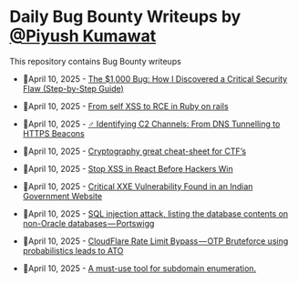 # Daily Bug Bounty Writeups by [@Piyush Kumawat](https://twitter.com/piyush_supiy) 
This repository contains Bug Bounty writeups

<!-- BLOG-POST-LIST:START -->
 - 💯April 10, 2025 - [The $1,000 Bug: How I Discovered a Critical Security Flaw &lpar;Step-by-Step Guide&rpar;](https://infosecwriteups.com/the-1-000-bug-how-i-discovered-a-critical-security-flaw-step-by-step-guide-89808934e622?source=rss------bug_bounty-5) 

 - 💯April 10, 2025 - [From self XSS to RCE in Ruby on rails](https://handball10.medium.com/from-self-xss-to-rce-in-ruby-on-rails-1f9f2d33c1cb?source=rss------bug_bounty-5) 

 - 💯April 10, 2025 - [️‍♂️ Identifying C2 Channels: From DNS Tunnelling to HTTPS Beacons](https://medium.com/@paritoshblogs/%EF%B8%8F-%EF%B8%8F-identifying-c2-channels-from-dns-tunnelling-to-https-beacons-6563c3d2ed5b?source=rss------bug_bounty-5) 

 - 💯April 10, 2025 - [Cryptography great cheat-sheet for CTF’s](https://medium.com/@anandrishav2228/cryptography-great-cheat-sheet-for-ctfs-d2ada754b319?source=rss------bug_bounty-5) 

 - 💯April 10, 2025 - [Stop XSS in React Before Hackers Win](https://rendiero.medium.com/stop-xss-in-react-before-hackers-win-8c2908492c01?source=rss------bug_bounty-5) 

 - 💯April 10, 2025 - [Critical XXE Vulnerability Found in an Indian Government Website](https://medium.com/@dharineeshj2/critical-xxe-vulnerability-found-in-an-indian-government-website-0ae7ffae8fd9?source=rss------bug_bounty-5) 

 - 💯April 10, 2025 - [SQL injection attack, listing the database contents on non-Oracle databases — Portswigg](https://arayofhope7.medium.com/sql-injection-attack-listing-the-database-contents-on-non-oracle-databases-portswigg-42fae517cc6e?source=rss------bug_bounty-5) 

 - 💯April 10, 2025 - [CloudFlare Rate Limit Bypass — OTP Bruteforce using probabilistics leads to ATO](https://medium.com/@ph4nt0mbyt3/cloudflare-rate-limit-bypass-otp-bruteforce-using-probabilistics-leads-to-ato-511c9f3475cd?source=rss------bug_bounty-5) 

 - 💯April 10, 2025 - [A must-use tool for subdomain enumeration.](https://medium.com/@loyalonlytoday/a-must-use-tool-for-subdomain-enumeration-12d49bf1a02f?source=rss------bug_bounty-5) 
<!-- BLOG-POST-LIST:END -->
